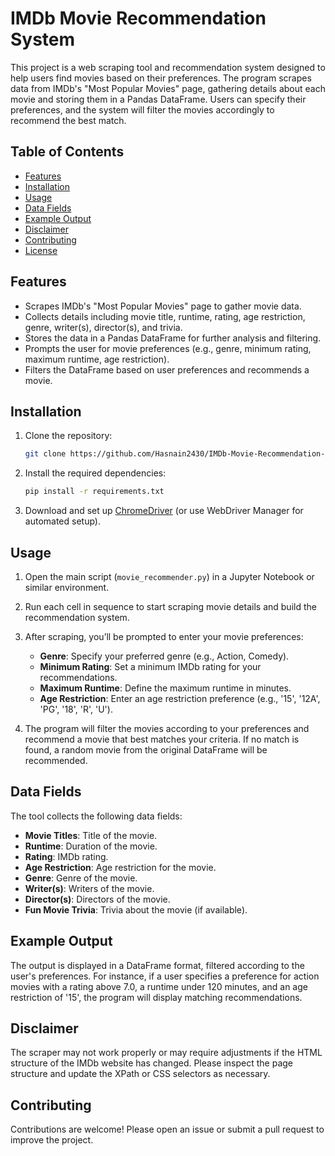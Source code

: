 # IMDb Movie Recommendation System

This project is a web scraping tool and recommendation system designed to help users find movies based on their preferences. The program scrapes data from IMDb's "Most Popular Movies" page, gathering details about each movie and storing them in a Pandas DataFrame. Users can specify their preferences, and the system will filter the movies accordingly to recommend the best match.

## Table of Contents

- [Features](#features)
- [Installation](#installation)
- [Usage](#usage)
- [Data Fields](#data-fields)
- [Example Output](#example-output)
- [Disclaimer](#disclaimer)
- [Contributing](#contributing)
- [License](#license)

## Features

- Scrapes IMDb's "Most Popular Movies" page to gather movie data.
- Collects details including movie title, runtime, rating, age restriction, genre, writer(s), director(s), and trivia.
- Stores the data in a Pandas DataFrame for further analysis and filtering.
- Prompts the user for movie preferences (e.g., genre, minimum rating, maximum runtime, age restriction).
- Filters the DataFrame based on user preferences and recommends a movie.

## Installation

1. Clone the repository:
   ```bash
   git clone https://github.com/Hasnain2430/IMDb-Movie-Recommendation-System.git
   ```

2. Install the required dependencies:
   ```bash
   pip install -r requirements.txt
   ```

3. Download and set up [ChromeDriver](https://sites.google.com/a/chromium.org/chromedriver/downloads) (or use WebDriver Manager for automated setup).

## Usage

1. Open the main script (`movie_recommender.py`) in a Jupyter Notebook or similar environment.
2. Run each cell in sequence to start scraping movie details and build the recommendation system.
3. After scraping, you’ll be prompted to enter your movie preferences:
   - **Genre**: Specify your preferred genre (e.g., Action, Comedy).
   - **Minimum Rating**: Set a minimum IMDb rating for your recommendations.
   - **Maximum Runtime**: Define the maximum runtime in minutes.
   - **Age Restriction**: Enter an age restriction preference (e.g., '15', '12A', 'PG', '18', 'R', 'U').

4. The program will filter the movies according to your preferences and recommend a movie that best matches your criteria. If no match is found, a random movie from the original DataFrame will be recommended.

## Data Fields

The tool collects the following data fields:

- **Movie Titles**: Title of the movie.
- **Runtime**: Duration of the movie.
- **Rating**: IMDb rating.
- **Age Restriction**: Age restriction for the movie.
- **Genre**: Genre of the movie.
- **Writer(s)**: Writers of the movie.
- **Director(s)**: Directors of the movie.
- **Fun Movie Trivia**: Trivia about the movie (if available).

## Example Output

The output is displayed in a DataFrame format, filtered according to the user's preferences. For instance, if a user specifies a preference for action movies with a rating above 7.0, a runtime under 120 minutes, and an age restriction of '15', the program will display matching recommendations.

## Disclaimer

The scraper may not work properly or may require adjustments if the HTML structure of the IMDb website has changed. Please inspect the page structure and update the XPath or CSS selectors as necessary.

## Contributing

Contributions are welcome! Please open an issue or submit a pull request to improve the project.
